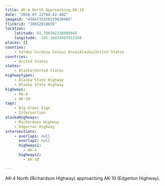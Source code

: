 ```yaml
---
title: AK-4 North Approaching AK-10
date: "2016-07-22T04:42:40Z"
imageid: "4384735550159630405"
flickrid: "28652818655"
location:
    latitude: 61.706302338000945
    longitude: -145.16434907913208
places: []
counties:
    - Valdez-Cordova Census Area|Alaska|United States
countries:
    - United States
states:
    - Alaska|United States
highwaytypes:
    - Alaska State Highway
    - Alaska State Highway
highways:
    - AK-4
    - AK-10
tags:
    - Big Green Sign
    - Intersection
alaskaHighways:
    - Richardson Highway
    - Edgerton Highway
intersections:
    - overlap1: null
      overlap2: null
      highways1:
        - AK-4
      highways2:
        - AK-10

---
```

AK-4 North (Richardson Highway) approaching AK-10 (Edgerton Highway).